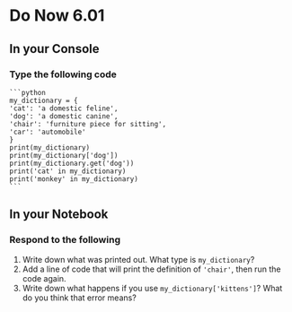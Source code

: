# Do Now 6.01 

## In your Console

### Type the following code
    ```python
    my_dictionary = {
    'cat': 'a domestic feline', 
    'dog': 'a domestic canine', 
    'chair': 'furniture piece for sitting', 
    'car': 'automobile'
    }
    print(my_dictionary)
    print(my_dictionary['dog'])
    print(my_dictionary.get('dog'))
    print('cat' in my_dictionary)
    print('monkey' in my_dictionary)
    ```
## In your Notebook

### Respond to the following
1. Write down what was printed out. What type is `my_dictionary`? 
2. Add a line of code that will print the definition of `'chair'`, then run the code again.
3. Write down what happens if you use `my_dictionary['kittens']`? What do you think that error means? 
